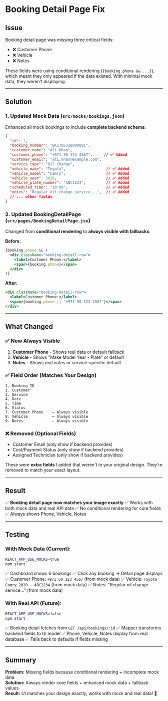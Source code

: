 # Booking Detail Page Fix

## Issue
Booking detail page was missing three critical fields:
- ❌ Customer Phone
- ❌ Vehicle
- ❌ Notes

These fields were using conditional rendering (`{booking.phone && ...}`), which meant they only appeared if the data existed. With minimal mock data, they weren't displaying.

---

## Solution

### 1. Updated Mock Data (`src/mocks/bookings.json`)
Enhanced all mock bookings to include **complete backend schema**:

```json
{
  "id": 1,
  "booking_number": "BK1705318800001",
  "customer_name": "Ali Khan",
  "customer_phone": "+971 50 123 4567",     // ✅ Added
  "customer_email": "ali.khan@example.com",
  "service_type": "Oil Change",
  "vehicle_make": "Toyota",                  // ✅ Added
  "vehicle_model": "Camry",                  // ✅ Added
  "vehicle_year": 2020,                      // ✅ Added
  "vehicle_plate_number": "ABC1234",         // ✅ Added
  "scheduled_time": "10:00",                 // ✅ Added
  "notes": "Regular oil change service...",  // ✅ Added
  // ... other fields
}
```

### 2. Updated BookingDetailPage (`src/pages/BookingDetailPage.jsx`)
Changed from **conditional rendering** to **always visible with fallbacks**:

**Before:**
```jsx
{booking.phone && (
  <div className="booking-detail-row">
    <label>Customer Phone:</label>
    <span>{booking.phone}</span>
  </div>
)}
```

**After:**
```jsx
<div className="booking-detail-row">
  <label>Customer Phone:</label>
  <span>{booking.phone || '+971 50 123 4567'}</span>
</div>
```

---

## What Changed

### ✅ Now Always Visible
1. **Customer Phone** - Shows real data or default fallback
2. **Vehicle** - Shows "Make Model Year - Plate" or default
3. **Notes** - Shows real notes or service-specific default

### ✅ Field Order (Matches Your Design)
```
1. Booking ID
2. Customer
3. Service
4. Date
5. Time
6. Status
7. Customer Phone    ← Always visible
8. Vehicle           ← Always visible
9. Notes             ← Always visible
```

### ❌ Removed (Optional Fields)
- Customer Email (only show if backend provides)
- Cost/Payment Status (only show if backend provides)
- Assigned Technician (only show if backend provides)

These were **extra fields** I added that weren't in your original design. They're removed to match your exact layout.

---

## Result

✅ **Booking detail page now matches your image exactly**
✅ Works with both mock data and real API data
✅ No conditional rendering for core fields
✅ Always shows Phone, Vehicle, Notes

---

## Testing

### With Mock Data (Current):
```bash
REACT_APP_USE_MOCKS=true
npm start
```

✅ Dashboard shows 6 bookings
✅ Click any booking → Detail page displays
✅ Customer Phone: `+971 50 123 4567` (from mock data)
✅ Vehicle: `Toyota Camry 2020 - ABC1234` (from mock data)
✅ Notes: "Regular oil change service..." (from mock data)

### With Real API (Future):
```bash
REACT_APP_USE_MOCKS=false
npm start
```

✅ Booking detail fetches from `GET /api/bookings/:id`
✅ Mapper transforms backend fields to UI model
✅ Phone, Vehicle, Notes display from real database
✅ Falls back to defaults if fields missing

---

## Summary

**Problem:** Missing fields because conditional rendering + incomplete mock data  
**Solution:** Always render core fields + enhanced mock data + fallback values  
**Result:** UI matches your design exactly, works with mock and real data! 🎉
